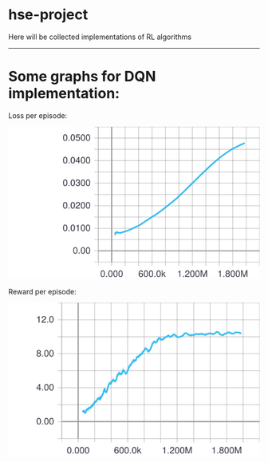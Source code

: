 # hse-project
Here will be collected implementations of RL algorithms 

---

# Some graphs for DQN implementation:

Loss per episode:

<img src="./graphs/Performance_loss.svg">

Reward per episode:

<img src="./graphs/Performance_reward.svg">
